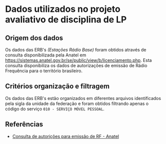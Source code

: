 # Dados utilizados no projeto avaliativo de disciplina de LP

## Origem dos dados

Os dados das ERB's _(Estações Rádio Base)_ foram obtidos através de consulta disponibilizada pela Anatel em <https://sistemas.anatel.gov.br/se/public/view/b/licenciamento.php>. Esta consulta disponibiliza os dados de autorizações de emissão de Rádio Frequência para o território brasileiro.

## Critérios organização e filtragem

Os dados das ERB's estão organizados em diferentes arquivos identificados pela sigla da unidade da federação e foram obtidos filtrando apenas o código do serviço `010 - SERVIÇO MÓVEL PESSOAL`.

## Referências

- [Consulta de autorições para emissão de RF - Anatel](https://sistemas.anatel.gov.br/se/public/view/b/licenciamento.php)